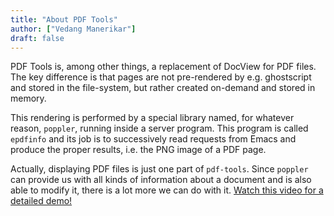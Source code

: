 ```yaml
---
title: "About PDF Tools"
author: ["Vedang Manerikar"]
draft: false
---
```


PDF Tools is, among other things, a replacement of DocView for PDF files. The key difference is that pages are not pre-rendered by e.g. ghostscript and stored in the file-system, but rather created on-demand and stored in memory.

This rendering is performed by a special library named, for whatever reason, `poppler`, running inside a server program. This program is called `epdfinfo` and its job is to successively read requests from Emacs and produce the proper results, i.e. the PNG image of a PDF page.

Actually, displaying PDF files is just one part of `pdf-tools`. Since `poppler` can provide us with all kinds of information about a document and is also able to modify it, there is a lot more we can do with it. [Watch this video for a detailed demo!](http://www.dailymotion.com/video/x2bc1is%5Fpdf-tools-tourdeforce%5Ftech?forcedQuality%3Dhd720)
